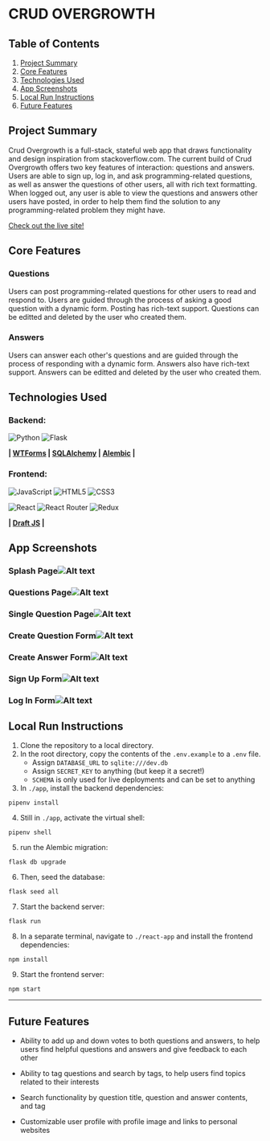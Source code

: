 # CRUD OVERGROWTH

## Table of Contents
1. [Project Summary](#project-summary)
2. [Core Features](#core-features)
3. [Technologies Used](#technologies-used)
4. [App Screenshots](#app-screenshots)
5. [Local Run Instructions](#local-run-instructions)
6. [Future Features](#future-features)

## Project Summary

Crud Overgrowth is a full-stack, stateful web app that draws functionality and design inspiration from stackoverflow.com. The current build of Crud Overgrowth offers two key features of interaction: questions and answers. Users are able to sign up, log in, and ask programming-related questions, as well as answer the questions of other users, all with rich text formatting. When logged out, any user is able to view the questions and answers other users have posted, in order to help them find the solution to any programming-related problem they might have.

[Check out the live site!](https://crud-overgrowth.onrender.com)

## Core Features

### Questions

Users can post programming-related questions for other users to read and respond to. Users are guided through the process of asking a good question with a dynamic form. Posting has rich-text support. Questions can be editted and deleted by the user who created them.

### Answers

Users can answer each other's questions and are guided through the process of responding with a dynamic form. Answers also have rich-text support. Answers can be editted and deleted by the user who created them.



## **Technologies Used**

### Backend:
![Python](https://img.shields.io/badge/python-3670A0?style=for-the-badge&logo=python&logoColor=ffdd54)
![Flask](https://img.shields.io/badge/flask-%23000.svg?style=for-the-badge&logo=flask&logoColor=white)

**| [WTForms](https://wtforms.readthedocs.io/en/3.0.x/) | [SQLAlchemy](https://www.sqlalchemy.org/) | [Alembic](https://alembic.sqlalchemy.org/en/latest/) |**

### Frontend:
![JavaScript](https://img.shields.io/badge/javascript-%23323330.svg?style=for-the-badge&logo=javascript&logoColor=%23F7DF1E)
![HTML5](https://img.shields.io/badge/html5-%23E34F26.svg?style=for-the-badge&logo=html5&logoColor=white)
![CSS3](https://img.shields.io/badge/css3-%231572B6.svg?style=for-the-badge&logo=css3&logoColor=white)

![React](https://img.shields.io/badge/react-%2320232a.svg?style=for-the-badge&logo=react&logoColor=%2361DAFB)
![React Router](https://img.shields.io/badge/React_Router-CA4245?style=for-the-badge&logo=react-router&logoColor=white)
![Redux](https://img.shields.io/badge/redux-%23593d88.svg?style=for-the-badge&logo=redux&logoColor=white)

**| [Draft JS](https://www.npmjs.com/package/draft-js) |**

## App Screenshots

### Splash Page![Alt text](screenshots/Screen%20Shot%202022-12-02%20at%202.12.05%20PM.png)

### Questions Page![Alt text](screenshots/Screen%20Shot%202022-12-02%20at%202.12.27%20PM.png)

### Single Question Page![Alt text](screenshots/Screen%20Shot%202022-12-02%20at%202.12.43%20PM.png)

### Create Question Form![Alt text](screenshots/Screen%20Shot%202022-12-02%20at%202.13.57%20PM.png)

### Create Answer Form![Alt text](screenshots/Screen%20Shot%202022-12-02%20at%202.15.30%20PM.png)

### Sign Up Form![Alt text](screenshots/Screen%20Shot%202022-12-02%20at%202.15.54%20PM.png)

### Log In Form![Alt text](screenshots/Screen%20Shot%202022-12-02%20at%202.16.04%20PM.png)

## Local Run Instructions
1. Clone the repository to a local directory.
2. In the root directory, copy the contents of the `.env.example` to a `.env` file.
    - Assign `DATABASE_URL` to `sqlite:///dev.db`
    - Assign `SECRET_KEY` to anything (but keep it a secret!)
    - `SCHEMA` is only used for live deployments and can be set to anything
3. In `./app`, install the backend dependencies:
```
pipenv install

```
4. Still in `./app`, activate the virtual shell:

```
pipenv shell
```

5. run the Alembic migration:
```
flask db upgrade
```
6. Then, seed the database:
```
flask seed all
```
7. Start the backend server:
```
flask run
```
8. In a separate terminal, navigate to `./react-app` and install the frontend dependencies:
```
npm install
```
9. Start the frontend server:
```
npm start
```
---

## Future Features

* Ability to add up and down votes to both questions and answers, to help users find helpful questions and answers and give feedback to each other

* Ability to tag questions and search by tags, to help users find topics related to their interests

* Search functionality by question title, question and answer contents, and tag

* Customizable user profile with profile image and links to personal websites
